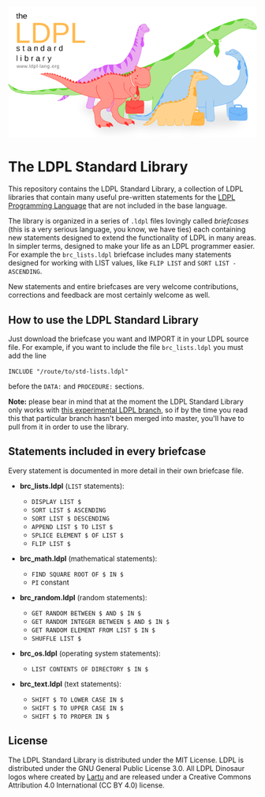 ![The LDPL Standard Library](https://raw.githubusercontent.com/Lartu/ldpl-std/master/images/logo-readme.png)

# The LDPL Standard Library
This repository contains the LDPL Standard Library, a collection of
LDPL libraries that contain many useful pre-written statements for the
[LDPL Programming Language](https://github.com/lartu/ldpl)
that are not included in the base language.

The library is organized in a series of `.ldpl` files lovingly called *briefcases*
(this is a very serious language, you know, we have ties) each containing new statements
designed to extend the functionality of LDPL in many areas. In simpler terms, designed
to make your life as an LDPL programmer easier. For example the `brc_lists.ldpl` briefcase
includes many statements designed for working with LIST values, like `FLIP LIST` and `SORT LIST - ASCENDING`.

New statements and entire briefcases are very welcome contributions,
corrections and feedback are most certainly welcome as well.

## How to use the LDPL Standard Library

Just download the briefcase you want and IMPORT it in your LDPL source file.
For example, if you want to include the file `brc_lists.ldpl` you must add
the line

`INCLUDE "/route/to/std-lists.ldpl"`

before the `DATA:` and `PROCEDURE:` sections.

**Note:** please bear in mind that at the moment the LDPL Standard Library only works with [this experimental LDPL branch](https://github.com/Lartu/ldpl/pull/124), so if by the time you read this that particular branch hasn't been merged into master, you'll have to
pull from it in order to use the library.

## Statements included in every briefcase

Every statement is documented in more detail in their own briefcase file.

- **brc_lists.ldpl** (`LIST` statements):
   - `DISPLAY LIST $`
   - `SORT LIST $ ASCENDING`
   - `SORT LIST $ DESCENDING`
   - `APPEND LIST $ TO LIST $`
   - `SPLICE ELEMENT $ OF LIST $`
   - `FLIP LIST $`

- **brc_math.ldpl** (mathematical statements):
   - `FIND SQUARE ROOT OF $ IN $`
   - `PI` constant

- **brc_random.ldpl** (random statements):
   - `GET RANDOM BETWEEN $ AND $ IN $`
   - `GET RANDOM INTEGER BETWEEN $ AND $ IN $`
   - `GET RANDOM ELEMENT FROM LIST $ IN $`
   - `SHUFFLE LIST $`
   
 - **brc_os.ldpl** (operating system statements):
   - `LIST CONTENTS OF DIRECTORY $ IN $`
   
 - **brc_text.ldpl** (text statements):
   - `SHIFT $ TO LOWER CASE IN $`
   - `SHIFT $ TO UPPER CASE IN $`
   - `SHIFT $ TO PROPER IN $`

## License

The LDPL Standard Library is distributed under the MIT License. LDPL is distributed under the GNU General Public License 3.0. All LDPL Dinosaur logos where created by [Lartu](https://github.com/Lartu) and are released under a Creative Commons Attribution 4.0 International (CC BY 4.0) license.
